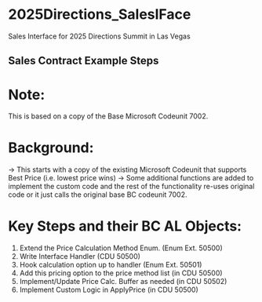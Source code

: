 # 2025Directions_SalesIFace
Sales Interface for 2025 Directions Summit in Las Vegas

Sales Contract Example Steps
------------
Note:
====
This is based on a copy of the Base Microsoft Codeunit 7002.

Background:
==========
-> This starts with a copy of the existing Microsoft Codeunit that supports Best Price (i.e. lowest price wins)
-> Some additional functions are added to implement the custom code and the rest of the functionality re-uses original code or it just calls the original base BC codeunit 7002.

Key Steps and their BC AL Objects:
=================================================
1. Extend the Price Calculation Method Enum. (Enum Ext. 50500)
2. Write Interface Handler  (CDU 50500)
3. Hook calculation option up to handler (Enum Ext. 50501)
4. Add this pricing option to the price method list (in CDU 50500)
5. Implement/Update Price Calc. Buffer as needed (in CDU 50502)
6. Implement Custom Logic in ApplyPrice (in CDU 50500)
